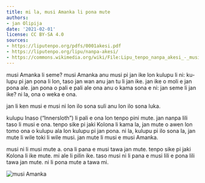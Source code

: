 ```yaml
---
title: mi la, musi Amanka li pona mute
authors:
- jan Olipija
date: '2021-02-01'
license: CC BY-SA 4.0
sources:
- https://liputenpo.org/pdfs/0001akesi.pdf
- https://liputenpo.org/lipu/nanpa-akesi/
- https://commons.wikimedia.org/wiki/File:Lipu_tenpo_nanpa_akesi_-_musi_Amanka.svg
---
```


musi Amanka li seme? musi Amanka anu musi pi jan ike lon kulupu li ni: ku- lupu pi jan pona li lon, taso jan wan anu jan tu li jan ike. jan ike o moli e jan pona ale. jan pona o pali e pali ale ona anu o kama sona e ni: jan seme li jan ike? ni la, ona o weka e ona.

jan li ken musi e musi ni lon ilo sona suli anu lon ilo sona luka.

kulupu Inaso (“Innersloth”) li pali e ona lon tenpo pini mute. jan nanpa lili taso li musi e ona. tenpo sike pi jaki Kolona li kama la, jan mute o awen lon tomo ona o kulupu ala lon kulupu pi jan pona. ni la, kulupu pi ilo sona la, jan mute li wile toki li wile musi. jan mute li musi e musi Amanka.

musi ni li musi mute a. ona li pana e musi tawa jan mute. tenpo sike pi jaki Kolona li ike mute. mi ale li pilin ike. taso musi ni li pana e musi lili e pona lili tawa jan mute. ni li pona mute a tawa mi.

![musi Amanka](https://upload.wikimedia.org/wikipedia/commons/a/a6/Lipu_tenpo_nanpa_akesi_-_musi_Amanka.svg)